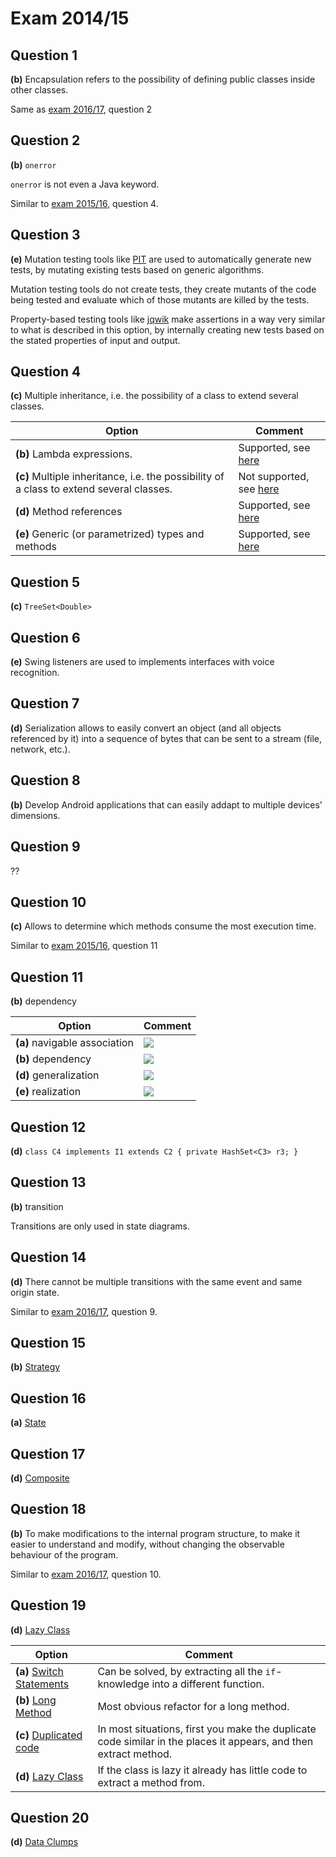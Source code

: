 # Exam 2014/15

## Question 1

**(b)** Encapsulation refers to the possibility of defining public classes inside other classes.

Same as [exam 2016/17](../2017/2017N-sol.md), question 2

## Question 2

**(b)** `onerror`

`onerror` is not even a Java keyword.

Similar to [exam 2015/16](../2016/2016N-sol.md), question 4.

## Question 3

**(e)** Mutation testing tools like [PIT](https://pitest.org/) are used to automatically generate new tests, by mutating existing tests based on generic algorithms.

Mutation testing tools do not create tests, they create mutants of the code being tested and evaluate which of those mutants are killed by the tests.

Property-based testing tools like [jqwik](https://jqwik.net/) make assertions in a way very similar to what is described in this option, by internally creating new tests based on the stated properties of input and output.

## Question 4

**(c)** Multiple inheritance, i.e. the possibility of a class to extend several classes.

| Option | Comment |
|--------|---------|
| **(b)** Lambda expressions. | Supported, see [here](https://docs.oracle.com/javase/tutorial/java/javaOO/lambdaexpressions.html) |
| **(c)** Multiple inheritance, i.e. the possibility of a class to extend several classes. | Not supported, see [here](https://docs.oracle.com/javase/tutorial/java/IandI/multipleinheritance.html) |
| **(d)** Method references | Supported, see [here](https://docs.oracle.com/javase/tutorial/java/javaOO/methodreferences.html) |
| **(e)** Generic (or parametrized) types and methods | Supported, see [here](https://docs.oracle.com/javase/tutorial/java/generics/types.html) |

## Question 5

**(c)** `TreeSet<Double>`

## Question 6

**(e)** Swing listeners are used to implements interfaces with voice recognition.

## Question 7

**(d)** Serialization allows to easily convert an object (and all objects referenced by it) into a sequence of bytes that can be sent to a stream (file, network, etc.).

## Question 8

**(b)** Develop Android applications that can easily addapt to multiple devices' dimensions.

## Question 9

??

## Question 10

**(c)** Allows to determine which methods consume the most execution time.

Similar to [exam 2015/16](../2016/2016N-sol.md), question 11

## Question 11

**(b)** dependency

| Option | Comment |
|--------|---------|
| **(a)** navigable association | ![](https://www.uml-diagrams.org/association/class-navigability-navigable.png) |
| **(b)** dependency | ![](https://www.uml-diagrams.org/uml-core/class-dependency-usage.png) |
| **(d)** generalization | ![](https://www.uml-diagrams.org/class-diagrams/class-generalizaion-separate.png) |
| **(e)** realization | ![](https://www.uml-diagrams.org/uml-core/class-interface-realization.png) |

## Question 12

**(d)** `class C4 implements I1 extends C2 { private HashSet<C3> r3; }`

## Question 13

**(b)** transition

Transitions are only used in state diagrams.

## Question 14

**(d)** There cannot be multiple transitions with the same event and same origin state.

Similar to [exam 2016/17](../2017/2017N-sol.md), question 9.

## Question 15

**(b)** [Strategy](https://refactoring.guru/design-patterns/strategy)

## Question 16

**(a)** [State](https://refactoring.guru/design-patterns/state)

## Question 17

**(d)** [Composite](https://refactoring.guru/design-patterns/composite)

## Question 18

**(b)** To make modifications to the internal program structure, to make it easier to understand and modify, without changing the observable behaviour of the program.

Similar to [exam 2016/17](../2017/2017N-sol.md), question 10.

## Question 19

**(d)** [Lazy Class](https://refactoring.guru/smells/lazy-class)

| Option | Comment |
|--------|---------|
| **(a)** [Switch Statements](https://refactoring.guru/smells/switch-statements) | Can be solved, by extracting all the `if`-knowledge into a different function. |
| **(b)** [Long Method](https://refactoring.guru/smells/long-method) | Most obvious refactor for a long method. |
| **(c)** [Duplicated code](https://refactoring.guru/smells/duplicate-code) | In most situations, first you make the duplicate code similar in the places it appears, and then extract method. |
| **(d)** [Lazy Class](https://refactoring.guru/smells/lazy-class) | If the class is lazy it already has little code to extract a method from. |

## Question 20

**(d)** [Data Clumps](https://refactoring.guru/smells/data-clumps)
